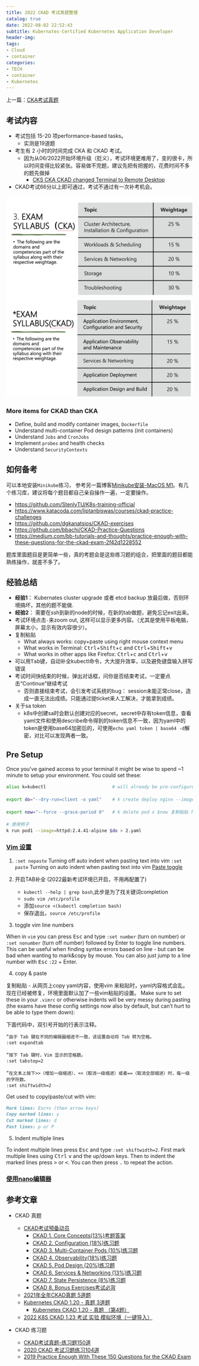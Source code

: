 ```yaml
---
title: 2022 CKAD 考试真题整理
catalog: true
date: 2022-08-02 22:52:43
subtitle: Kubernates-Certified Kubernetes Application Developer
header-img:
tags: 
- Cloud
- container
categories:
- TECH
- container
- Kubernetes
---
```


上一篇：[CKA考试真题](./Kubernates-Certified-Kubernetes-Administrator-CKA.html)

## 考试内容

- 考试包括 15-20 项performance-based tasks。
  - 实测是19道题
- 考生有 2 小时的时间完成 CKA 和 CKAD 考试。
  - 因为从06/2022开始环境升级（贬义），考试环境更难用了，变的很卡，所以时间变得比较紧张。容易做不完题，建议先把有把握的，花费时间不多的题先做掉
    - [CKS CKA CKAD changed Terminal to Remote Desktop ](https://itnext.io/cks-cka-ckad-changed-terminal-to-remote-desktop-157a26c1d5e)
- CKAD考试66分以上即可通过，考试不通过有一次补考机会。

![CKA](https://github.com/CatherineLiyuankun/PictureBed/raw/master/blog/post/CKA/CKA_exam_syllabus.png)
![CKAD](https://github.com/CatherineLiyuankun/PictureBed/raw/master/blog/post/CKA/CKAD_exam_syllabus.png)

### More items for CKAD than CKA

- Define, build and modify container images, `Dockerfile`
- Understand multi-container Pod design patterns (init containers)
- Understand `Jobs` and `CronJobs`
- Implement `probes` and health checks
- Understand `SecurityContexts`

## 如何备考

可以本地安装`Minikube`练习， 参考另一篇博客[Minikube安装-MacOS M1](./Minikube%E5%AE%89%E8%A3%85-MacOS-M1.html)。有几个练习库，建议将每个题目都自己亲自操作一遍，一定要操作。

- https://github.com/StenlyTU/K8s-training-official
- https://www.katacoda.com/liptanbiswas/courses/ckad-practice-challenges
- https://github.com/dgkanatsios/CKAD-exercises
- https://github.com/bbachi/CKAD-Practice-Questions
- https://medium.com/bb-tutorials-and-thoughts/practice-enough-with-these-questions-for-the-ckad-exam-2f42d1228552

题库里面题目是更简单一些，真的考题会是这些练习题的组合，把里面的题目都能熟练操作，就差不多了。

## 经验总结

- **经验1**： Kubernates cluster upgrade 或者 etcd backup 放最后做，否则环境搞坏，其他的题不能做.
- **经验2**：  需要在ssh到新的node的时候，在新的tab做题，避免忘记exit出来。
- 考试环境点击`-`来zoom out, 这样可以显示更多内容。（尤其是使用平板电脑，屏幕太小，显示有效内容很少）。
- 复制粘贴
  - What always works: copy+paste using right mouse context menu
  - What works in Terminal: <kbd>Ctrl</kbd>+<kbd>Shift</kbd>+<kbd>c</kbd> and <kbd>Ctrl</kbd>+<kbd>Shift</kbd>+<kbd>v</kbd>
  - What works in other apps like Firefox: <kbd>Ctrl</kbd>+<kbd>c</kbd> and <kbd>Ctrl</kbd>+<kbd>v</kbd>
- 可以用<kbd>Tab</kbd>键，自动补全kubectl命令，大大提升效率，以及避免键盘输入拼写错误
- 考试时间快结束的时候，弹出对话框，问你是否结束考试，一定要点击“Continue”继续考试
  - 否则直接结束考试，会引发考试系统的bug： session未能正常close，造成一直无法出成绩。只能通过提ticket来人工解决，才能拿到成绩。
- 关于sa token
  - k8s中创建sa时会默认创建对应的secret，secret中存有token信息，查看yaml文件和使用describe命令得到的token信息不一致，因为yaml中的token是使用base64加密后的，可使用`echo yaml token | base64 -d`解密，对比可以发现两者一致。


## Pre Setup

Once you've gained access to your terminal it might be wise to spend ~1 minute to setup your environment. You could set these:

```bash
alias k=kubectl                         # will already be pre-configured

export do="--dry-run=client -o yaml"    # k create deploy nginx --image=nginx $do

export now="--force --grace-period 0"   # k delete pod x $now 复制粘贴 format

# 使用例子
k run pod1 --image=httpd:2.4.41-alpine $do > 2.yaml
```

### [Vim 设置](https://www.ruanyifeng.com/blog/2018/09/vimrc.html)

1. `:set nopaste` Turning off auto indent when pasting text into vim
   `:set paste` Turning on auto indent when pasting text into vim
   [Paste toggle](https://vim.fandom.com/wiki/Toggle_auto-indenting_for_code_paste)
  
2. 开启TAB补全 (2022最新考试环境已开启，不用再配置了)
   - `kubectl --help | grep bash`,此步是为了找关键词completion
   - `sudo vim /etc/profile`
   - 添加`source <(kubectl completion bash)`
   - 保存退出，`source /etc/profile`

3. toggle vim line numbers

When in `vim` you can press <kbd>Esc</kbd> and type `:set number` (turn on number) or `:set nonumber` (turn off number) followed by Enter to toggle line numbers. This can be useful when finding syntax errors based on line - but can be bad when wanting to mark&copy by mouse. You can also just jump to a line number with <kbd>Esc</kbd> `:22` + Enter.

4. copy & paste

复制粘贴 - 从网页上copy yaml内容，使用vim 来粘贴时，yaml内容格式会乱。现在已经被修复，环境里面默认加了一些vim粘贴的设置。
Make sure to set these in your `.vimrc` or otherwise indents will be very messy during pasting (the exams have these config settings now also by default, but can’t hurt to be able to type them down):

下面代码中，双引号开始的行表示注释。

```vim
”由于 Tab 键在不同的编辑器缩进不一致，该设置自动将 Tab 转为空格。
:set expandtab

”按下 Tab 键时，Vim 显示的空格数。
:set tabstop=2

”在文本上按下>>（增加一级缩进）、<<（取消一级缩进）或者==（取消全部缩进）时，每一级的字符数。
:set shiftwidth=2
```

Get used to copy/paste/cut with vim:

```md
Mark lines: Esc+v (then arrow keys)
Copy marked lines: y
Cut marked lines: d
Past lines: p or P
```

5. Indent multiple lines

To indent multiple lines press <kbd>Esc</kbd> and type `:set shiftwidth=2`. First mark multiple lines using <kbd>Ctrl</kbd> <kbd>v</kbd>  and the up/down keys. Then to indent the marked lines press <kbd>></kbd> or <kbd><</kbd>. You can then press <kbd>.</kbd> to repeat the action.


### [使用nano编辑器](./Kubernates-Certified-Kubernetes-Administrator-CKA.html#%E4%BD%BF%E7%94%A8nano%E7%BC%96%E8%BE%91%E5%99%A8)

## 参考文章

- CKAD 真题
  - [CKAD考试预备动员](https://blog.csdn.net/xixihahalelehehe/article/details/104332178?ops_request_misc=%257B%2522request%255Fid%2522%253A%2522166047629616782350895616%2522%252C%2522scm%2522%253A%252220140713.130102334.pc%255Fall.%2522%257D&request_id=166047629616782350895616&biz_id=0&utm_medium=distribute.pc_search_result.none-task-blog-2~all~first_rank_ecpm_v1~pc_rank_34-23-104332178-null-null.142^v40^pc_search_integral,185^v2^control&utm_term=CKAD%E8%80%83%E8%AF%95%E9%A2%98&spm=1018.2226.3001.4187)
    - [CKAD 1. Core Concepts(13%)考题答案](https://blog.csdn.net/xixihahalelehehe/article/details/108342028)
    - [CKAD 2. Configuration (18%)练习题](https://blog.csdn.net/xixihahalelehehe/article/details/108342510)
    - [CKAD 3. Multi-Container Pods (10%)练习题](https://blog.csdn.net/xixihahalelehehe/article/details/108350785)
    - [CKAD 4. Observability(18%)练习题](https://blog.csdn.net/xixihahalelehehe/article/details/108358664)
    - [CKAD 5. Pod Design (20%)练习题](https://blog.csdn.net/xixihahalelehehe/article/details/108365404)
    - [CKAD 6. Services & Networking (13%)练习题](https://blog.csdn.net/xixihahalelehehe/article/details/108420840)
    - [CKAD 7. State Persistence (8%)练习题](https://blog.csdn.net/xixihahalelehehe/article/details/108423635)
    - [CKAD 8. Bonus Exercises考试必背](https://blog.csdn.net/xixihahalelehehe/article/details/108424082)
  - [2021年全年CKAD真题 5道题](https://blog.csdn.net/marlon212/article/details/120245331?ops_request_misc=%257B%2522request%255Fid%2522%253A%2522166047524116782246432126%2522%252C%2522scm%2522%253A%252220140713.130102334.pc%255Fblog.%2522%257D&request_id=166047524116782246432126&biz_id=0&utm_medium=distribute.pc_search_result.none-task-blog-2~blog~first_rank_ecpm_v1~rank_v31_ecpm-4-120245331-null-null.nonecase&utm_term=CKAD&spm=1018.2226.3001.4450)
  - [Kubernetes CKAD 1.20 - 真题 3道题](https://blog.csdn.net/itsaka/article/details/117590286)
    - [Kubernetes CKAD 1.20 - 真题 （第4题）](https://www.cxymm.net/article/itsaka/117590558)
  - [2022 K8S CKAD 1.23 考试 实验 模拟环境（一键导入）](https://blog.csdn.net/vic_qxz/article/details/123361130?ops_request_misc=%257B%2522request%255Fid%2522%253A%2522166039499316782248581366%2522%252C%2522scm%2522%253A%252220140713.130102334.pc%255Fall.%2522%257D&request_id=166039499316782248581366&biz_id=0&utm_medium=distribute.pc_search_result.none-task-blog-2~all~first_rank_ecpm_v1~pc_rank_34-16-123361130-null-null.142^v40^pc_search_integral,185^v2^control&utm_term=CKAD%E8%80%83%E8%AF%95%E9%A2%98&spm=1018.2226.3001.4187)


- CKAD 练习题
  - [CKAD考试真题-练习题150道](https://www.cnblogs.com/peteremperor/p/12785335.html)
  - [2020 CKAD 考试习题练习104道](https://blog.csdn.net/tanjunchen/article/details/104865939?ops_request_misc=%257B%2522request%255Fid%2522%253A%2522166039499316782248541148%2522%252C%2522scm%2522%253A%252220140713.130102334..%2522%257D&request_id=166039499316782248541148&biz_id=0&utm_medium=distribute.pc_search_result.none-task-blog-2~all~sobaiduend~default-1-104865939-null-null.142^v40^pc_search_integral,185^v2^control&utm_term=CKAD%E8%80%83%E8%AF%95%E9%A2%98&spm=1018.2226.3001.4187)
  - [2019 Practice Enough With These 150 Questions for the CKAD Exam](https://medium.com/bb-tutorials-and-thoughts/practice-enough-with-these-questions-for-the-ckad-exam-2f42d1228552)